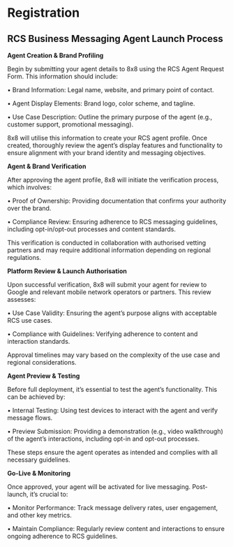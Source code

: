 # Registration

## RCS Business Messaging Agent Launch Process

  

**Agent Creation & Brand Profiling**

Begin by submitting your agent details to 8x8 using the RCS Agent Request Form. This information should include:  

• Brand Information: Legal name, website, and primary point of contact.  

• Agent Display Elements: Brand logo, color scheme, and tagline.  

• Use Case Description: Outline the primary purpose of the agent (e.g., customer support, promotional messaging).

8x8 will utilise this information to create your RCS agent profile. Once created, thoroughly review the agent’s display features and functionality to ensure alignment with your brand identity and messaging objectives.

  

**Agent & Brand Verification**

After approving the agent profile, 8x8 will initiate the verification process, which involves:  

• Proof of Ownership: Providing documentation that confirms your authority over the brand.  

• Compliance Review: Ensuring adherence to RCS messaging guidelines, including opt-in/opt-out processes and content standards.

This verification is conducted in collaboration with authorised vetting partners and may require additional information depending on regional regulations.

  

**Platform Review & Launch Authorisation**

Upon successful verification, 8x8 will submit your agent for review to Google and relevant mobile network operators or partners. This review assesses:  

• Use Case Validity: Ensuring the agent’s purpose aligns with acceptable RCS use cases.  

• Compliance with Guidelines: Verifying adherence to content and interaction standards.

Approval timelines may vary based on the complexity of the use case and regional considerations.

  

**Agent Preview & Testing**

Before full deployment, it’s essential to test the agent’s functionality. This can be achieved by:  

• Internal Testing: Using test devices to interact with the agent and verify message flows.  

• Preview Submission: Providing a demonstration (e.g., video walkthrough) of the agent’s interactions, including opt-in and opt-out processes.

These steps ensure the agent operates as intended and complies with all necessary guidelines.

  

**Go-Live & Monitoring**

Once approved, your agent will be activated for live messaging. Post-launch, it’s crucial to:  

• Monitor Performance: Track message delivery rates, user engagement, and other key metrics.  

• Maintain Compliance: Regularly review content and interactions to ensure ongoing adherence to RCS guidelines.
